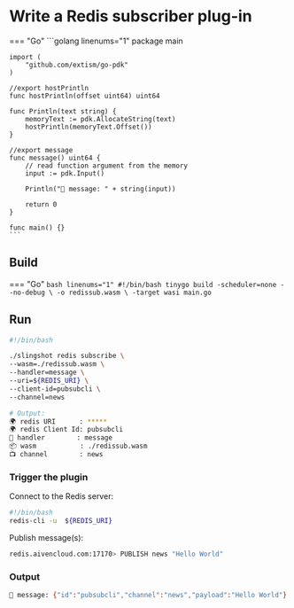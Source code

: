 # Write a Redis subscriber plug-in

=== "Go"
    ```golang linenums="1"
    package main

    import (
        "github.com/extism/go-pdk"
    )

    //export hostPrintln
    func hostPrintln(offset uint64) uint64

    func Println(text string) {
        memoryText := pdk.AllocateString(text)
        hostPrintln(memoryText.Offset())
    }

    //export message
    func message() uint64 {
        // read function argument from the memory
        input := pdk.Input()

        Println("👋 message: " + string(input))
        
        return 0
    }

    func main() {}
    ```

## Build

=== "Go"
    ```bash linenums="1"
    #!/bin/bash
    tinygo build -scheduler=none --no-debug \
        -o redissub.wasm \
        -target wasi main.go
    ```
    
## Run

```bash linenums="1"
#!/bin/bash

./slingshot redis subscribe \
--wasm=./redissub.wasm \
--handler=message \
--uri=${REDIS_URI} \
--client-id=pubsubcli \
--channel=news

# Output:
🌍 redis URI      : *****
🌍 redis Client Id: pubsubcli
🚀 handler        : message
📦 wasm           : ./redissub.wasm
📺 channel        : news
```

### Trigger the plugin

Connect to the Redis server:
```bash linenums="1"
#!/bin/bash
redis-cli -u  ${REDIS_URI}
```

Publish message(s):
```bash linenums="1"
redis.aivencloud.com:17170> PUBLISH news "Hello World"
```

### Output

```bash linenums="1"
👋 message: {"id":"pubsubcli","channel":"news","payload":"Hello World"}
```
